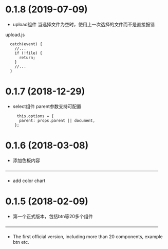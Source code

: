 # 0.1.8 (2019-07-09)

* upload组件  当选择文件为空时，使用上一次选择的文件而不是直接报错

upload.js

```
  catch(event) {
    //...
    if (!file) {
      return;
    }
    //...
  }

```

# 0.1.7 (2018-12-29)

* select组件  parent参数支持可配置

```
     this.options = {
      parent: props.parent || document,
    };
```

# 0.1.6 (2018-03-08)

* 添加色板内容

——————————————————————————————————

* add color chart


# 0.1.5 (2018-02-09)

* 第一个正式版本，包括btn等20多个组件

——————————————————————————————————

* The first official version, including more than 20 components, example btn etc.
